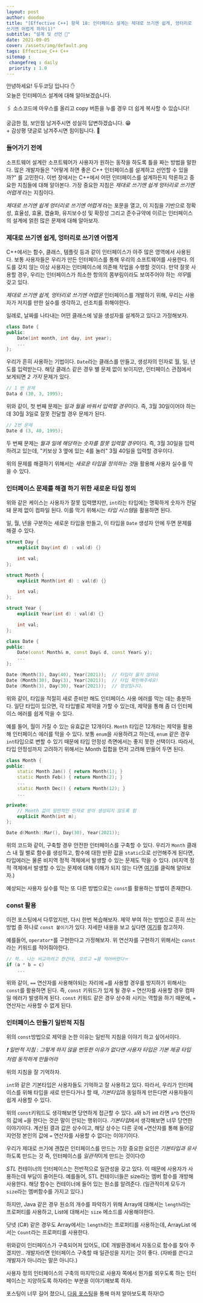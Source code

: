 ```yaml
---
layout: post
author: doodoo
title: "[Effective C++] 항목 18: 인터페이스 설계는 제대로 쓰기엔 쉽게, 엉터리로
쓰기엔 어렵게 하자(1)"
subtitle: "설계 및 선언 🔐"
date: 2021-09-05
cover: /assets/img/default.png
tags: Effective_C++ C++
sitemap :
 changefreq : daily
 priority : 1.0
---
```

안녕하세요! <span class="doodoo">두두코딩</span> 입니다 ✋ <br>
오늘은 인터페이스 설계에 대해 알아보겠습니다.

🖇 소스코드에 마우스를 올리고 <span class="tip">copy</span> 버튼을 누를 경우 더 쉽게 복사할 수 있습니다!

궁금한 점, 보안점 남겨주시면 성실히 답변하겠습니다. 😁 <br>
\+ 감상평 댓글로 남겨주시면 힘이됩니다. 🙇

### 들어가기 전에
소프트웨어 설계란 소프트웨어가 사용자가 원하는 동작을 하도록 틀을 짜는 방법을
말한다. 많은 개발자들은 "어떻게 하면 좋은 C++ 인터페이스를 설계하고 선언할 수 있을까?" 를 고민한다. 이번 장에서는 C++에서 어떤 인터페이스를 설계하든지 막론하고 중요한 지침들에 대해 알아본다. 가장 중요한 지침은 *제대로 쓰기엔 쉽게 엉터리로 쓰기엔 어렵게* 라는 지침이다.

*제대로 쓰기엔 쉽게 엉터리로 쓰기엔 어렵게* 라는 포문을 열고, 이 지침을 기반으로
정확성, 효율성, 효율, 캡슐화, 유지보수성 및 확장성 그리고 준수규약에 이르는
인터페이스의 설계에 얽힌 많은 문제에 대해 알아보자.

### 제대로 쓰기엔 쉽게, 엉터리로 쓰기엔 어렵게
C++에서는 함수, 클래스, 템플릿 등과 같이 인터페이스가 아주 많은 영역에서
사용된다. 보통 사용자들은 우리가 만든 인터페이스를 통해 우리의 소프트웨어를
사용한다. 의도를 갖지 않는 이상 사용자는 인터페이스에 의존해 작업을 수행할
것이다. 만약 잘못 사용할 경우, 우리는 인터페이스가 최소한 항의의 몸부림이라도
보여주어야 하는 *의무*를 갖고 있다.

*제대로 쓰기엔 쉽게, 엉터리로 쓰기엔 어렵운* 인터페이스를 개발하기 위해, 우리는
사용자가 저지를 만한 실수를 생각하고, 선조치를 취해야한다.

일례로, 날짜를 나타내는 어떤 클래스에 넣을 생성자를 설계하고 있다고 가정해보자.

```cpp
class Date {
public:
	Date(int month, int day, int year);
	...
};
```

우리가 흔히 사용하는 기법이다. `Date`라는 클래스를 만들고, 생성자의 인자로 월,
	일, 년도를 입력받는다. 해당 클래스 같은 경우 별 문제 없이 보이지만, 인터페이스
	관점에서 보게되면 *2 가지* 문제가 있다.

```cpp
// 1 번 문제
Data d (30, 3, 1995);
```

위와 같이, 첫 번째 문제는 *일과 월을 바꿔서 입력할 경우*이다. 즉, 3월 30일이어야 하는데 30월 3일로
잘못 전달할 경우 문제가 된다.

```cpp
// 2번 문제
Date d (3, 40, 1995);
```

두 번째 문제는 *월과 일에 해당하는 숫자를 잘못 입력할 경우*이다. 즉, 3월 30일을
입력하려고 있는데, "키보상 3 옆에 있는 4를 눌러" 3월 40일을 입력할 경우이다.

위의 문제를 해결하기 위해서는 *새로운 타입을 정의하는 것*을 활용해 사용자 실수를
막을 수 있다.

### 인터페이스 문제를 해결 하기 위한 새로운 타입 정의
위와 같은 케이스는 사용자가 잘못 입력헀지만, `int`라는 타입에는 명확하게 숫자가
전달돼 문제 없이 컴파일 된다. 이를 막기 위해시는 *타입 시스템*을 활용하면 된다.

일, 월, 년을 구분하는 새로운 타입을 만들고, 이 타입을 `Date` 생성자 안에
두면 문제를 해결 수 있다.

```cpp
struct Day {
	explicit Day(int d) : val(d) {}

	int val;
};

struct Month {
	explicit Month(int d) : val(d) {}

	int val;
};

struct Year {
	explicit Year(int d) : val(d) {}

	int val;
};

class Date {
public:
	Date(const Month& m, const Day& d, const Year& y);
	...
};

Date (Month(3), Day(40), Year(2021));  // 타입이 옳지 않아요
Date (Month(30), Day(3), Year(2021));  // 타입 확인해주세요!
Date (Month(3), Day(30), Year(2021));  // 정상입니다.
```

위와 같이, 타입을 적절히 새로 준비만 해도 인터페이스 사용 에러를 막는 데는
충분하다. 일단 타입이 있으면, 각 타입별로 제약을 가할 수 있는데, 제약을 통해 좀
더 인터페이스 에러를 쉽게 막을 수 있다.

예를 들어, 월이 가질 수 있는 유효값은 12개이다. `Month` 타입은 12개라는 제약을
활용해 인터페이스 에러를 막을 수 있다. 보통 `enum`을 사용하려고 하는데, `enum`
같은 경우 `int`타입으로 변할 수 있기 때문에 타입 안정성 측면에서는 좋지 못한
선택이다. 따라서, 타입 안정성까지 고려하기 위해서는 Month 집합을 먼저 고려해
만들어 두면 된다.

```cpp
class Month {
public:
	static Month Jan() { return Month(1); }
	static Month Feb() { return Month(2); }
	...
	static Month Dec() { return Month(12); }
	...

private:
	// Month 값이 일반적인 인자로 받아 생성되지 않도록 함
	explicit Month(int m);
};

Date d(Month::Mar(), Day(30), Year(2021));
```

위의 코드와 같이, 구축할 경우 안전한 인터페이스를 구축할 수 있다. 우리가 `Month`
클래스 내 월 별로 함수를 생성하고, 함수에 대한 반환 값을 `static`으로 선언해주게
된다면, 타입에러는 물론 비지역 정적 객체에서 발생할 수 있는 문제도 막을 수 있다.
(비지역 정적 객체에서 발생할 수 있는 문제에 대해 이해가 되지 않는 다면
 [여기](https://0xd00d00.github.io/2021/07/28/effective_9.html)를 클릭해 알아보자.)

예상되는 사용자 실수를 막는 또 다른 방법으로는 `const`를 활용하는 방법이 존재한다.

### const 활용
이전 포스팅에서 다루었지만, 다시 한번 복습해보자. 제약 부여 하는 방법으로 흔히
쓰는 방법 중 하나로 `const 붙이기`가 있다. 자세한 내용을 보고 싶다면 [여기](https://0xd00d00.github.io/2021/07/09/effective_5.html)를 참고하자.

예를들어, `operator*`를 구현한다고 가정해보자. 위 연산자를 구현하기 위해서는
`const`라는 키워드를 적어줘야한다.

```cpp
// 헉.. 나는 비교하려고 한건데, 모르고 =를 적어버렸다ㅠ
if (a * b = c)
	...
```

위와 같이, `==` 연산자를 사용해야되는 자리에 `=`를 사용할 경우를 방지하기
위해서는 `const`를 활용하면 된다. 즉, `const` 키워드가 있게 될 경우 `=` 연산자를
사용할 경우 컴파일 에러가 발생하게 된다. `const` 키워드 같은 경우 상수화 시키는
역할을 하기 때문에, `=` 연산자는 사용할 수 없게 된다.

### 인터페이스 만들기 일반적 지침
위의 `const`방법으로 제약을 논한 이유는 <span class="tip">일반적 지침</span>을
이야기 하고 싶어서이다.

*❗ 일반적 지침 : 그렇게 하지 않을 번듯한 이유가 없다면 사용자 타입은 기본 제공
타입 처럼 동작하게 만들어라*

위의 지침을 잘 기억하자.

`int`와 같은 기본타입은 사용자들도 기억하고 잘 사용하고 있다. 따라서, 우리가
인터페이스를 위해 타입을 새로 만든다거나 할 때, *기본타입*과 동일하게 만든다면
사용자들이 쉽게 사용할 수 있다.

위의 `const`키워드도 생각해보면 당연하게 접근할 수 있다. `a`와 `b`가 int 라면
`a*b` 연산자의 값에 `=`을 한다는 것은 말이 안되는 행위이다. *기본타입*에서
생각해보면 너무 당연한 이야기이다. 계산된 결과 값은 상수이고, 해당 상수는 다른
곳에 `=`연산자를 통해 들어갈지언정 본인의 값에 `=` 연산자를 사용할 수 없다는
이야기이다.

우리가 제대로 쓰기에 괜찮은 인터페이스를 만드는 가장 중요한 요인은 *기본타입과
유사*하도록 만드는 것 즉, 인터페이스를 *일관적*이게 만드는 것이다😙

*STL* 컨테이너의 인터페이스는 전반적으로 일관성을 갖고 있다. 이 때문에 사용자가
사용하는데 부담이 줄어든다. 예를들어, STL 컨테이너들은 size라는 멤버 함수를
개방해 사용한다. 해당 함수는 컨테이너에 들어 있는 원소를 알려준다. (일관적이게
		모두가 `size`라는 멤버함수를 가지고 있다.)

하지만, Java 같은 경우 원소의 개수를 파악하기 위해 Array에 대해서는 `length`라는 프로퍼티를 사용하고, List에
대해서는 `size` 메소드를 사용해야한다.

닷넷 (C#) 같은 경우도 Array에서는 `length`라는 프로퍼티를 사용하는데, ArrayList
에서는 `Count`라는 프로퍼티를 사용한다.

위와같이 인터페이스가 구축되어져 있어도, IDE 개발환경에서 자동으로 함수를
찾아 주겠지만.. 개발자라면 인터페이스 구축할 때 일관성을 지키는 것이 좋다.
(자바를 쓴다고 개발자가 아니라는 말은 아니다.)

사용자 정의 인터페이스의 구축의 마지막으로 사용자 쪽에서 뭔가를 외우도록 하는
인터페이스는 지양하도록 하자라는 부분을 이야기해보록 하자.

포스팅이 너무 길어 졌으니, [다음 포스팅]()을 통해 마저 알아보도록 하자!🙃
